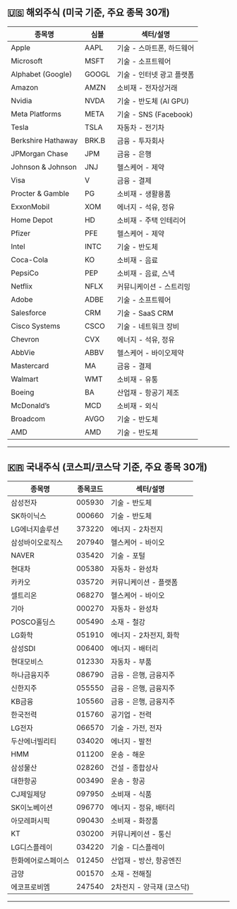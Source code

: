 
## 🇺🇸 해외주식 (미국 기준, 주요 종목 30개)

| 종목명              | 심볼      | 섹터/설명                  |
|---------------------|-----------|-----------------------------|
| Apple               | AAPL      | 기술 - 스마트폰, 하드웨어   |
| Microsoft           | MSFT      | 기술 - 소프트웨어           |
| Alphabet (Google)   | GOOGL     | 기술 - 인터넷 광고 플랫폼  |
| Amazon              | AMZN      | 소비재 - 전자상거래         |
| Nvidia              | NVDA      | 기술 - 반도체 (AI GPU)     |
| Meta Platforms      | META      | 기술 - SNS (Facebook)       |
| Tesla               | TSLA      | 자동차 - 전기차             |
| Berkshire Hathaway  | BRK.B     | 금융 - 투자회사             |
| JPMorgan Chase      | JPM       | 금융 - 은행                 |
| Johnson & Johnson   | JNJ       | 헬스케어 - 제약             |
| Visa                | V         | 금융 - 결제                 |
| Procter & Gamble    | PG        | 소비재 - 생활용품           |
| ExxonMobil          | XOM       | 에너지 - 석유, 정유         |
| Home Depot          | HD        | 소비재 - 주택 인테리어      |
| Pfizer              | PFE       | 헬스케어 - 제약             |
| Intel               | INTC      | 기술 - 반도체               |
| Coca-Cola           | KO        | 소비재 - 음료               |
| PepsiCo             | PEP       | 소비재 - 음료, 스낵         |
| Netflix             | NFLX      | 커뮤니케이션 - 스트리밍     |
| Adobe               | ADBE      | 기술 - 소프트웨어           |
| Salesforce          | CRM       | 기술 - SaaS CRM             |
| Cisco Systems       | CSCO      | 기술 - 네트워크 장비        |
| Chevron             | CVX       | 에너지 - 석유, 정유         |
| AbbVie              | ABBV      | 헬스케어 - 바이오제약       |
| Mastercard          | MA        | 금융 - 결제                 |
| Walmart             | WMT       | 소비재 - 유통               |
| Boeing              | BA        | 산업재 - 항공기 제조        |
| McDonald’s          | MCD       | 소비재 - 외식               |
| Broadcom            | AVGO      | 기술 - 반도체               |
| AMD                 | AMD       | 기술 - 반도체               |

---

## 🇰🇷 국내주식 (코스피/코스닥 기준, 주요 종목 30개)

| 종목명            | 종목코드   | 섹터/설명                    |
|-------------------|------------|-------------------------------|
| 삼성전자           | 005930     | 기술 - 반도체                 |
| SK하이닉스         | 000660     | 기술 - 반도체                 |
| LG에너지솔루션     | 373220     | 에너지 - 2차전지              |
| 삼성바이오로직스     | 207940     | 헬스케어 - 바이오             |
| NAVER             | 035420     | 기술 - 포털                   |
| 현대차             | 005380     | 자동차 - 완성차               |
| 카카오             | 035720     | 커뮤니케이션 - 플랫폼         |
| 셀트리온           | 068270     | 헬스케어 - 바이오             |
| 기아               | 000270     | 자동차 - 완성차               |
| POSCO홀딩스        | 005490     | 소재 - 철강                   |
| LG화학             | 051910     | 에너지 - 2차전지, 화학        |
| 삼성SDI           | 006400     | 에너지 - 배터리               |
| 현대모비스         | 012330     | 자동차 - 부품                 |
| 하나금융지주        | 086790     | 금융 - 은행, 금융지주         |
| 신한지주           | 055550     | 금융 - 은행, 금융지주         |
| KB금융             | 105560     | 금융 - 은행, 금융지주         |
| 한국전력           | 015760     | 공기업 - 전력                 |
| LG전자             | 066570     | 기술 - 가전, 전자              |
| 두산에너빌리티       | 034020     | 에너지 - 발전                 |
| HMM               | 011200     | 운송 - 해운                   |
| 삼성물산           | 028260     | 건설 - 종합상사               |
| 대한항공           | 003490     | 운송 - 항공                   |
| CJ제일제당          | 097950     | 소비재 - 식품                 |
| SK이노베이션        | 096770     | 에너지 - 정유, 배터리         |
| 아모레퍼시픽        | 090430     | 소비재 - 화장품               |
| KT                | 030200     | 커뮤니케이션 - 통신           |
| LG디스플레이        | 034220     | 기술 - 디스플레이             |
| 한화에어로스페이스   | 012450     | 산업재 - 방산, 항공엔진        |
| 금양               | 001570     | 소재 - 전해질                 |
| 에코프로비엠         | 247540     | 2차전지 - 양극재 (코스닥)      |

---

